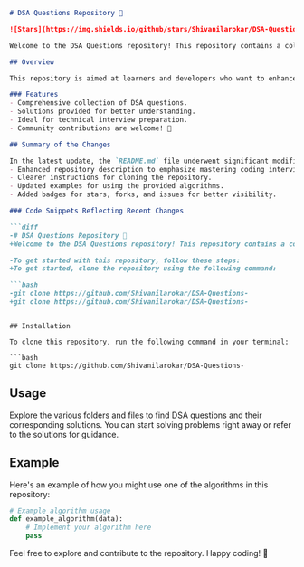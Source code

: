 ```markdown
# DSA Questions Repository 🤖

![Stars](https://img.shields.io/github/stars/Shivanilarokar/DSA-Questions-?style=social) ![Forks](https://img.shields.io/github/forks/Shivanilarokar/DSA-Questions-?style=social) ![Issues](https://img.shields.io/github/issues/Shivanilarokar/DSA-Questions-)

Welcome to the DSA Questions repository! This repository contains a collection of data structure and algorithm questions designed to help you master coding interviews and improve your problem-solving skills.

## Overview

This repository is aimed at learners and developers who want to enhance their understanding of data structures and algorithms through practical problem-solving.

### Features
- Comprehensive collection of DSA questions.
- Solutions provided for better understanding.
- Ideal for technical interview preparation.
- Community contributions are welcome! 🎉

## Summary of the Changes

In the latest update, the `README.md` file underwent significant modifications to improve clarity and usability. The changes include:
- Enhanced repository description to emphasize mastering coding interviews.
- Clearer instructions for cloning the repository.
- Updated examples for using the provided algorithms.
- Added badges for stars, forks, and issues for better visibility.

### Code Snippets Reflecting Recent Changes

```diff
-# DSA Questions Repository 🤖
+Welcome to the DSA Questions repository! This repository contains a collection of data structure and algorithm questions designed to help you master coding interviews and improve your problem-solving skills.

-To get started with this repository, follow these steps:
+To get started, clone the repository using the following command:

```bash
-git clone https://github.com/Shivanilarokar/DSA-Questions-
+git clone https://github.com/Shivanilarokar/DSA-Questions-
```
```

## Installation

To clone this repository, run the following command in your terminal:

```bash
git clone https://github.com/Shivanilarokar/DSA-Questions-
```

## Usage

Explore the various folders and files to find DSA questions and their corresponding solutions. You can start solving problems right away or refer to the solutions for guidance.

## Example

Here's an example of how you might use one of the algorithms in this repository:

```python
# Example algorithm usage
def example_algorithm(data):
    # Implement your algorithm here
    pass
```

Feel free to explore and contribute to the repository. Happy coding! 🚀
```